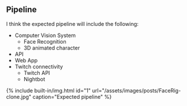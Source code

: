 ## Pipeline

I think the expected pipeline will include the following:
* Computer Vision System
    * Face Recognition
    * 3D animated character
* API
* Web App
* Twitch connectivity
    * Twitch API
    * Nightbot


{% include built-in/img.html id="1" url="/assets/images/posts/FaceRig-clone.jpg" caption="Expected pipeline" %}
